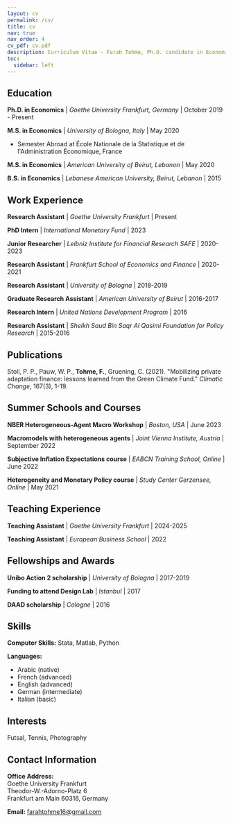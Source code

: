 ```yaml
---
layout: cv
permalink: /cv/
title: cv
nav: true
nav_order: 4
cv_pdf: cv.pdf
description: Curriculum Vitae - Farah Tohme, Ph.D. candidate in Economics at Goethe University Frankfurt
toc:
  sidebar: left
---
```


## Education

**Ph.D. in Economics** | *Goethe University Frankfurt, Germany* | October 2019 - Present

**M.S. in Economics** | *University of Bologna, Italy* | May 2020
- Semester Abroad at École Nationale de la Statistique et de l'Administration Économique, France

**M.S. in Economics** | *American University of Beirut, Lebanon* | May 2020

**B.S. in Economics** | *Lebanese American University, Beirut, Lebanon* | 2015

## Work Experience

**Research Assistant** | *Goethe University Frankfurt* | Present

**PhD Intern** | *International Monetary Fund* | 2023

**Junior Researcher** | *Leibniz Institute for Financial Research SAFE* | 2020-2023

**Research Assistant** | *Frankfurt School of Economics and Finance* | 2020-2021

**Research Assistant** | *University of Bologna* | 2018-2019

**Graduate Research Assistant** | *American University of Beirut* | 2016-2017

**Research Intern** | *United Nations Development Program* | 2016

**Research Assistant** | *Sheikh Saud Bin Saqr Al Qasimi Foundation for Policy Research* | 2015-2016

## Publications

Stoll, P. P., Pauw, W. P., **Tohme, F.**, Gruening, C. (2021). "Mobilizing private adaptation finance: lessons learned from the Green Climate Fund." *Climatic Change*, 167(3), 1-19.


## Summer Schools and Courses

**NBER Heterogeneous-Agent Macro Workshop** | *Boston, USA* | June 2023

**Macromodels with heterogeneous agents** | *Joint Vienna Institute, Austria* | September 2022

**Subjective Inflation Expectations course** | *EABCN Training School, Online* | June 2022

**Heterogeneity and Monetary Policy course** | *Study Center Gerzensee, Online* | May 2021

## Teaching Experience

**Teaching Assistant** | *Goethe University Frankfurt* | 2024-2025

**Teaching Assistant** | *European Business School* | 2022

## Fellowships and Awards

**Unibo Action 2 scholarship** | *University of Bologna* | 2017-2019

**Funding to attend Design Lab** | *Istanbul* | 2017

**DAAD scholarship** | *Cologne* | 2016

## Skills

**Computer Skills:** Stata, Matlab, Python

**Languages:** 
- Arabic (native)
- French (advanced)
- English (advanced)
- German (intermediate)
- Italian (basic)

## Interests

Futsal, Tennis, Photography

## Contact Information

**Office Address:**  
Goethe University Frankfurt  
Theodor-W.-Adorno-Platz 6  
Frankfurt am Main 60316, Germany

**Email:** farahtohme16@gmail.com
